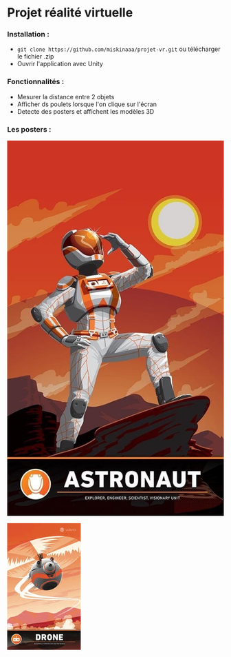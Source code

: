 # Projet réalité virtuelle

### Installation : 
* ``` git clone https://github.com/miskinaaa/projet-vr.git ``` ou télécharger le fichier .zip
* Ouvrir l'application avec Unity

### Fonctionnalités : 
* Mesurer la distance entre 2 objets
* Afficher ds poulets lorsque l'on clique sur l'écran
* Detecte des posters et affichent les modèles 3D


### Les posters : 

![alt text](https://github.com/miskinaaa/projet-vr/blob/master/IMG_0642.JPG) 


![alt text](https://github.com/miskinaaa/projet-vr/blob/master/IMG_0643.JPG) 
